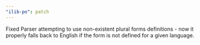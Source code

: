 ```yaml
---
"ilib-po": patch
---
```


Fixed Parser attempting to use non-existent plural forms definitions - now it properly falls back to English if the form is not defined for a given language.
